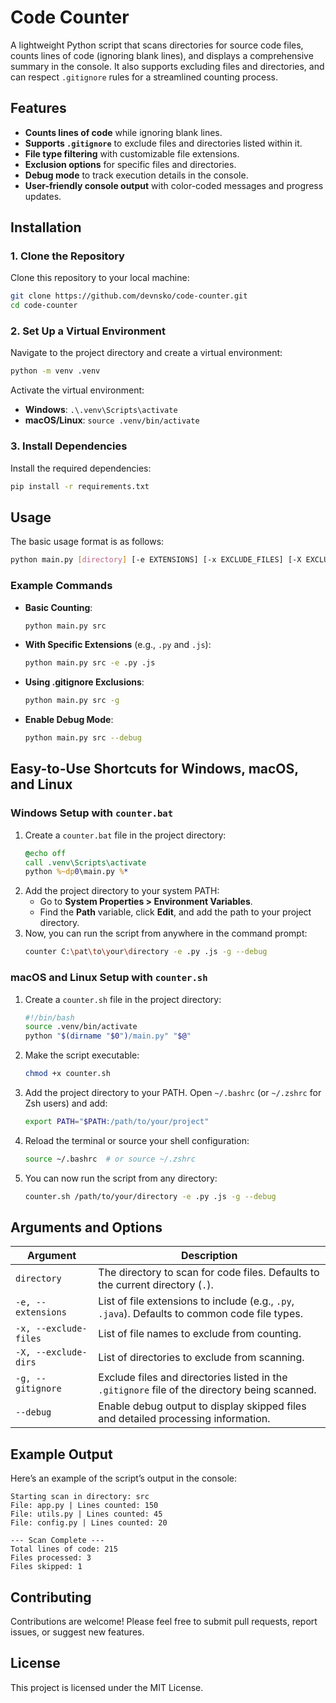 
# Code Counter

A lightweight Python script that scans directories for source code files, counts lines of code (ignoring blank lines), and displays a comprehensive summary in the console. It also supports excluding files and directories, and can respect `.gitignore` rules for a streamlined counting process.

## Features
- **Counts lines of code** while ignoring blank lines.
- **Supports `.gitignore`** to exclude files and directories listed within it.
- **File type filtering** with customizable file extensions.
- **Exclusion options** for specific files and directories.
- **Debug mode** to track execution details in the console.
- **User-friendly console output** with color-coded messages and progress updates.

## Installation

### 1. Clone the Repository
Clone this repository to your local machine:
```bash
git clone https://github.com/devnsko/code-counter.git
cd code-counter
```

### 2. Set Up a Virtual Environment
Navigate to the project directory and create a virtual environment:
```bash
python -m venv .venv
```

Activate the virtual environment:
- **Windows**: `.\.venv\Scripts\activate`
- **macOS/Linux**: `source .venv/bin/activate`

### 3. Install Dependencies
Install the required dependencies:
```bash
pip install -r requirements.txt
```

## Usage

The basic usage format is as follows:
```bash
python main.py [directory] [-e EXTENSIONS] [-x EXCLUDE_FILES] [-X EXCLUDE_DIRS] [-g] [--debug]
```

### Example Commands
- **Basic Counting**:
  ```bash
  python main.py src
  ```
- **With Specific Extensions** (e.g., `.py` and `.js`):
  ```bash
  python main.py src -e .py .js
  ```
- **Using .gitignore Exclusions**:
  ```bash
  python main.py src -g
  ```
- **Enable Debug Mode**:
  ```bash
  python main.py src --debug
  ```

## Easy-to-Use Shortcuts for Windows, macOS, and Linux

### Windows Setup with `counter.bat`
1. Create a `counter.bat` file in the project directory:
   ```bat
   @echo off
   call .venv\Scripts\activate
   python %~dp0\main.py %*
   ```
2. Add the project directory to your system PATH:
   - Go to **System Properties > Environment Variables**.
   - Find the **Path** variable, click **Edit**, and add the path to your project directory.
3. Now, you can run the script from anywhere in the command prompt:
   ```bash
   counter C:\pat\to\your\directory -e .py .js -g --debug
   ```

### macOS and Linux Setup with `counter.sh`
1. Create a `counter.sh` file in the project directory:
   ```bash
   #!/bin/bash
   source .venv/bin/activate
   python "$(dirname "$0")/main.py" "$@"
   ```
2. Make the script executable:
   ```bash
   chmod +x counter.sh
   ```
3. Add the project directory to your PATH. Open `~/.bashrc` (or `~/.zshrc` for Zsh users) and add:
   ```bash
   export PATH="$PATH:/path/to/your/project"
   ```
4. Reload the terminal or source your shell configuration:
   ```bash
   source ~/.bashrc  # or source ~/.zshrc
   ```
5. You can now run the script from any directory:
   ```bash
   counter.sh /path/to/your/directory -e .py .js -g --debug
   ```

## Arguments and Options

| Argument           | Description                                                                                       |
|--------------------|---------------------------------------------------------------------------------------------------|
| `directory`        | The directory to scan for code files. Defaults to the current directory (`.`).                    |
| `-e, --extensions` | List of file extensions to include (e.g., `.py`, `.java`). Defaults to common code file types.    |
| `-x, --exclude-files` | List of file names to exclude from counting.                                                   |
| `-X, --exclude-dirs` | List of directories to exclude from scanning.                                                   |
| `-g, --gitignore`  | Exclude files and directories listed in the `.gitignore` file of the directory being scanned.     |
| `--debug`          | Enable debug output to display skipped files and detailed processing information.                 |

## Example Output

Here’s an example of the script’s output in the console:
```
Starting scan in directory: src
File: app.py | Lines counted: 150
File: utils.py | Lines counted: 45
File: config.py | Lines counted: 20

--- Scan Complete ---
Total lines of code: 215
Files processed: 3
Files skipped: 1
```

## Contributing
Contributions are welcome! Please feel free to submit pull requests, report issues, or suggest new features.

## License
This project is licensed under the MIT License.
